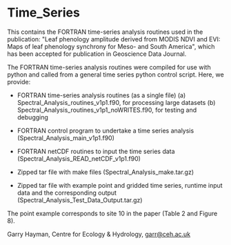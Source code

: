 # Time_Series
This contains the FORTRAN time-series analysis routines used in the publication: "Leaf phenology amplitude derived from MODIS NDVI and EVI: Maps of leaf phenology synchrony for Meso- and South America", which has been accepted for publication in Geoscience Data Journal. 

The FORTRAN time-series analysis routines were compiled for use with python and called from a general time series python control script. Here, we provide:
* FORTRAN time-series analysis routines (as a single file)
   (a) Spectral_Analysis_routines_v1p1.f90, for processing large datasets
   (b) Spectral_Analysis_routines_v1p1_noWRITES.f90, for testing and debugging 
* FORTRAN control program to undertake a time series analysis (Spectral_Analysis_main_v1p1.f90)
* FORTRAN netCDF routines to input the time series data (Spectral_Analysis_READ_netCDF_v1p1.f90)

* Zipped tar file with make files (Spectral_Analysis_make.tar.gz)
* Zipped tar file with example point and gridded time series, runtime input data and the corresponding output (Spectral_Analysis_Test_Data_Output.tar.gz)

The point example corresponds to site 10 in the paper (Table 2 and Figure 8).

Garry Hayman, Centre for Ecology & Hydrology, garr@ceh.ac.uk
